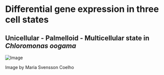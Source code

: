 # Differential gene expression in three cell states

## Unicellular - Palmelloid - Multicellular state in *Chloromonas oogama*

![Image](three_states_C.oogama.png)


Image by Maria Svensson Coelho 

